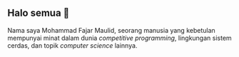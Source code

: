 ## Halo semua 👋

Nama saya Mohammad Fajar Maulid, seorang manusia yang kebetulan mempunyai minat dalam dunia *competitive programming*, lingkungan sistem cerdas, dan topik *computer science* lainnya.
